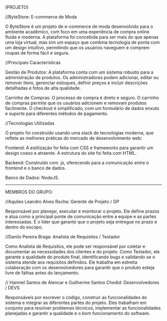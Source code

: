 (PROJETO)

//ByteStore: E-commerce de Moda

O ByteStore é um projeto de e-commerce de moda desenvolvido para o ambiente acadêmico, com foco 
em uma experiência de compra online fluida e moderna. A plataforma foi concebida para ser mais 
do que apenas uma loja virtual, mas sim um espaço que combina tecnologia de ponta com um design 
intuitivo, permitindo que os usuários naveguem e comprem roupas de forma fácil e segura.

//Principais Características

Gestão de Produtos: A plataforma conta com um sistema robusto para a administração de produtos. 
Os administradores podem adicionar, editar ou remover itens, gerenciar estoques, definir preços 
e incluir descrições detalhadas e fotos de alta qualidade.

Carrinho de Compras: O processo de compra é direto e seguro. O carrinho de compras permite que os 
usuários adicionem e removam produtos facilmente. O checkout é simplificado, com um formulário de 
dados enxuto e suporte para diferentes métodos de pagamento.

//Tecnologias Utilizadas

O projeto foi construído usando uma stack de tecnologias moderna, que reflete as melhores práticas 
do mercado de desenvolvimento web:

Frontend: A estilização foi feita com CSS e frameworks para garantir um design coeso e atraente. 
A estrutura do site foi feita com HTML.

Backend: Construído com .js, oferecendo para a comunicação entre o 
frontend e o banco de dados.

Banco de Dados: NodeJS.

---------------------------------------------------------------------------------------------------------------------------------------------

MEMBROS DO GRUPO:

//Aquiles Leandro Alves Rocha: Gerente de Projeto / GP

Responsável por planejar, executar e monitorar o projeto. Ele define prazos e atua como a principal 
ponte de comunicação entre a equipe e as partes interessadas. É o líder que garante que o projeto 
seja entregue no prazo e dentro do escopo. 

//Danilo Pereira Braga: Analista de Requisitos / Testador

Como Analista de Requisitos, ele pode ser responsável por coletar e documentar as necessidades dos 
clientes e do projeto. Como Testador, ele garante a qualidade do produto final, identificando bugs 
e validando se o sistema atende aos requisitos definidos. Ele trabalha em estreita colaboração com 
os desenvolvedores para garantir que o produto esteja livre de falhas antes do lançamento.

// Hanniel Santos de Alencar e Guilherme Santos Chedid: Desenvolvedores / DEVS

Responsáveis por escrever o código, construir as funcionalidades do sistema e integrar as diferentes
partes do projeto. Eles trabalham em conjunto para resolver problemas técnicos, implementar as 
funcionalidades planejadas e garantir a qualidade e o bom funcionamento do software.

